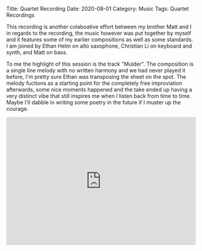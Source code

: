 Title: Quartet Recording
Date: 2020-08-01
Category: Music
Tags: Quartet Recordings

This recording is another colaboative effort between my brother Matt and I in regards to the recording, the music however was put together by myself and it features some of my earlier compositions as well as some standards. I am joined by Ethan Helm on alto saxophone, Christian Li on keyboard and synth, and Matt on bass.  

To me the highlight of this session is the track "Mulder". The composition is a single line melody with no written harmony and we had never played it before, I'm pretty sure Ethan was transposing the sheet on the spot. The melody fuctions as a starting point for the completely free improviation afterwards, some nice moments happened and the take ended up having a very distinct vibe that still inspires me when I listen back from time to time. Maybe I'll dabble in writing some poetry in the future if I muster up the courage.  

<iframe style="border: 0; width: 100%; height: 340px;" src="https://bandcamp.com/EmbeddedPlayer/album=1317190577/size=large/bgcol=333333/linkcol=0f91ff/artwork=small/transparent=true/" seamless><a href="http://jeffkrol.bandcamp.com/album/session-1-15-2017">Session - 1/15/2017 by Jeff Krol</a></iframe>
